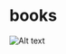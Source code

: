 # books

![Alt text](https://github.com/briceaugustyn/books/C_5th_edition.png?raw=true "C 5th Edition")

